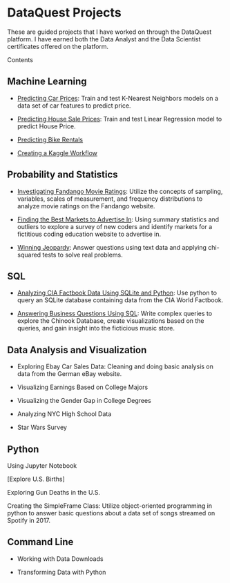 # DataQuest Projects
These are guided projects that I have worked on through the DataQuest platform. I have earned both the Data Analyst and the Data Scientist certificates offered on the platform.

Contents
 ## Machine Learning
   - [Predicting Car Prices](https://github.com/farope77/Guided-Projects/tree/main/Predicting%20Car%20Prices): Train and test K-Nearest Neighbors models on a data set of car features to predict price.

   - [Predicting House Sale Prices](https://github.com/farope77/Guided-Projects/tree/main/Predicting%20House%20Sale%20Prices): Train and test Linear Regression model to predict House Price.

   - [Predicting Bike Rentals](https://github.com/farope77/Guided-Projects/tree/main/Predicting%20Bike%20Rentals)

   - [Creating a Kaggle Workflow](https://github.com/farope77/Guided-Projects/tree/main/Creating%20a%20Kaggle%20Workflow)
   

## Probability and Statistics
 - [Investigating Fandango Movie Ratings](https://github.com/farope77/Guided-Projects/tree/main/Investigating%20Fandango%20Movie%20Ratings): Utilize the concepts of sampling, variables, scales of measurement, and frequency distributions to analyze movie ratings on the Fandango website.

 - [Finding the Best Markets to Advertise In](https://github.com/farope77/Guided-Projects/tree/main/Finding%20the%20Best%20Markets%20to%20Advertise%20In): Using summary statistics and outliers to explore a survey of new coders and identify markets for a fictitious coding education website to advertise in.

 - [Winning Jeopardy](https://github.com/farope77/Guided-Projects/tree/main/Winning%20Jeopardy): Answer questions using text data and applying chi-squared tests to solve real problems.

 ## SQL
  - [Analyzing CIA Factbook Data Using SQLite and Python](https://github.com/farope77/Guided-Projects/tree/main/Analyzing%20CIA%20Factbook%20Data%20Using%20SQL): Use python to query an SQLite database containing data from the CIA World Factbook.

  - [Answering Business Questions Using SQL](https://github.com/farope77/Guided-Projects/tree/main/Answering%20Business%20Questions%20using%20SQL): Write complex queries to explore the Chinook Database, create visualizations based on the queries, and gain insight into the ficticious music store.

## Data Analysis and Visualization
 - Exploring Ebay Car Sales Data: Cleaning and doing basic analysis on data from the German eBay website.

 - Visualizing Earnings Based on College Majors

 - Visualizing the Gender Gap in College Degrees

 - Analyzing NYC High School Data

 - Star Wars Survey


## Python
Using Jupyter Notebook

[Explore U.S. Births]

Exploring Gun Deaths in the U.S.

Creating the SimpleFrame Class: Utilize object-oriented programming in python to answer basic questions about a data set of songs streamed on Spotify in 2017.
## Command Line
 - Working with Data Downloads

 - Transforming Data with Python

